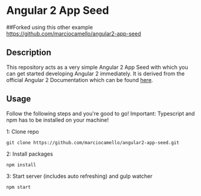 # Angular 2 App Seed

##Forked using this other example
https://github.com/marciocamello/angular2-app-seed

## Description
This repository acts as a very simple Angular 2 App Seed with which you can get started developing Angular 2 immediately.
It is derived from the official Angular 2 Documentation which can be found [here](https://angular.io/docs/ts/latest/quickstart.html).
## Usage
Follow the following steps and you're good to go! Important: Typescript and npm has to be installed on your machine!

1: Clone repo
```
git clone https://github.com/marciocamello/angular2-app-seed.git
```
2: Install packages
```
npm install
```
3: Start server (includes auto refreshing) and gulp watcher
```
npm start
```
